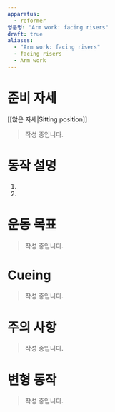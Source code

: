 ```yaml
---
apparatus:
  - reformer
영문명: "Arm work: facing risers"
draft: true
aliases:
  - "Arm work: facing risers"
  - facing risers
  - Arm work
---
```


# 준비 자세

[[앉은 자세|Sitting position]]

> 작성 중입니다.

# 동작 설명

1.
2.

# 운동 목표

> 작성 중입니다.

# Cueing

> 작성 중입니다.

# 주의 사항

> 작성 중입니다.

# 변형 동작

> 작성 중입니다.
